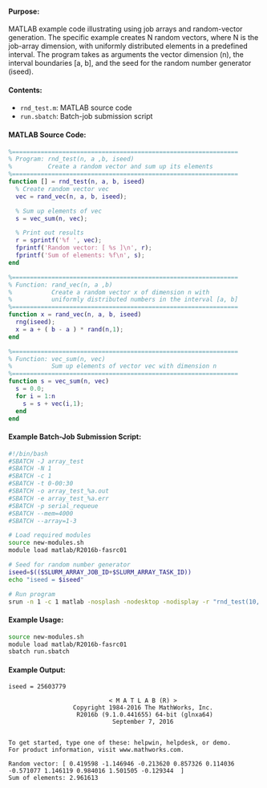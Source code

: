 #### Purpose:

MATLAB example code illustrating using job arrays and random-vector generation. The specific example creates N random vectors, where N is the job-array dimension, with uniformly distributed elements in a predefined interval. The program takes as arguments the vector dimension (n), the interval boundaries [a, b], and the seed for the random number generator (iseed).

#### Contents:

* <code>rnd\_test.m</code>: MATLAB source code
* <code>run.sbatch</code>: Batch-job submission script

#### MATLAB Source Code:

```matlab
%===============================================================
% Program: rnd_test(n, a ,b, iseed)
%          Create a random vector and sum up its elements
%===============================================================
function [] = rnd_test(n, a, b, iseed)
  % Create random vector vec
  vec = rand_vec(n, a, b, iseed);

  % Sum up elements of vec
  s = vec_sum(n, vec);

  % Print out results
  r = sprintf('%f ', vec);
  fprintf('Random vector: [ %s ]\n', r);
  fprintf('Sum of elements: %f\n', s);
end

%===============================================================
% Function: rand_vec(n, a ,b)
%           Create a random vector x of dimension n with
%           uniformly distributed numbers in the interval [a, b]
%===============================================================
function x = rand_vec(n, a, b, iseed)
  rng(iseed);
  x = a + ( b - a ) * rand(n,1);
end

%===============================================================
% Function: vec_sum(n, vec)
%           Sum up elements of vector vec with dimension n
%===============================================================
function s = vec_sum(n, vec)
  s = 0.0;
  for i = 1:n
    s = s + vec(i,1);
  end
end
```

#### Example Batch-Job Submission Script:

```bash
#!/bin/bash
#SBATCH -J array_test
#SBATCH -N 1
#SBATCH -c 1
#SBATCH -t 0-00:30
#SBATCH -o array_test_%a.out
#SBATCH -e array_test_%a.err
#SBATCH -p serial_requeue
#SBATCH --mem=4000
#SBATCH --array=1-3

# Load required modules
source new-modules.sh
module load matlab/R2016b-fasrc01

# Seed for random number generator
iseed=$(($SLURM_ARRAY_JOB_ID+$SLURM_ARRAY_TASK_ID))
echo "iseed = $iseed"

# Run program
srun -n 1 -c 1 matlab -nosplash -nodesktop -nodisplay -r "rnd_test(10, -2, 2, $iseed); exit"
```

#### Example Usage:

```bash
source new-modules.sh
module load matlab/R2016b-fasrc01
sbatch run.sbatch
```

#### Example Output:

```
iseed = 25603779

                            < M A T L A B (R) >
                  Copyright 1984-2016 The MathWorks, Inc.
                   R2016b (9.1.0.441655) 64-bit (glnxa64)
                             September 7, 2016

 
To get started, type one of these: helpwin, helpdesk, or demo.
For product information, visit www.mathworks.com.
 
Random vector: [ 0.419598 -1.146946 -0.213620 0.857326 0.114036 -0.571077 1.146119 0.984016 1.501505 -0.129344  ]
Sum of elements: 2.961613
```
